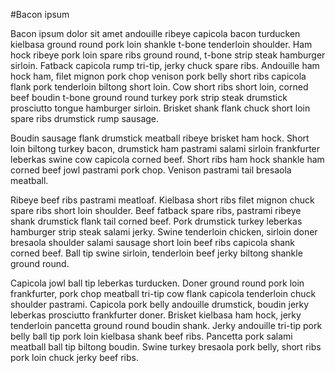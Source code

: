 #Bacon ipsum

Bacon ipsum dolor sit amet andouille ribeye capicola bacon turducken kielbasa ground round pork loin shankle t-bone tenderloin shoulder. Ham hock ribeye pork loin spare ribs ground round, t-bone strip steak hamburger sirloin. Fatback capicola rump tri-tip, jerky chuck spare ribs. Andouille ham hock ham, filet mignon pork chop venison pork belly short ribs capicola flank pork tenderloin biltong short loin. Cow short ribs short loin, corned beef boudin t-bone ground round turkey pork strip steak drumstick prosciutto tongue hamburger sirloin. Brisket shank flank chuck short loin spare ribs drumstick rump sausage.

Boudin sausage flank drumstick meatball ribeye brisket ham hock. Short loin biltong turkey bacon, drumstick ham pastrami salami sirloin frankfurter leberkas swine cow capicola corned beef. Short ribs ham hock shankle ham corned beef jowl pastrami pork chop. Venison pastrami tail bresaola meatball.

Ribeye beef ribs pastrami meatloaf. Kielbasa short ribs filet mignon chuck spare ribs short loin shoulder. Beef fatback spare ribs, pastrami ribeye shank drumstick flank tail corned beef. Pork drumstick turkey leberkas hamburger strip steak salami jerky. Swine tenderloin chicken, sirloin doner bresaola shoulder salami sausage short loin beef ribs capicola shank corned beef. Ball tip swine sirloin, tenderloin beef jerky biltong shankle ground round.

Capicola jowl ball tip leberkas turducken. Doner ground round pork loin frankfurter, pork chop meatball tri-tip cow flank capicola tenderloin chuck shoulder pastrami. Capicola pork belly andouille drumstick, boudin jerky leberkas prosciutto frankfurter doner. Brisket kielbasa ham hock, jerky tenderloin pancetta ground round boudin shank. Jerky andouille tri-tip pork belly ball tip pork loin kielbasa shank beef ribs. Pancetta pork salami meatball ball tip biltong boudin. Swine turkey bresaola pork belly, short ribs pork loin chuck jerky beef ribs.
